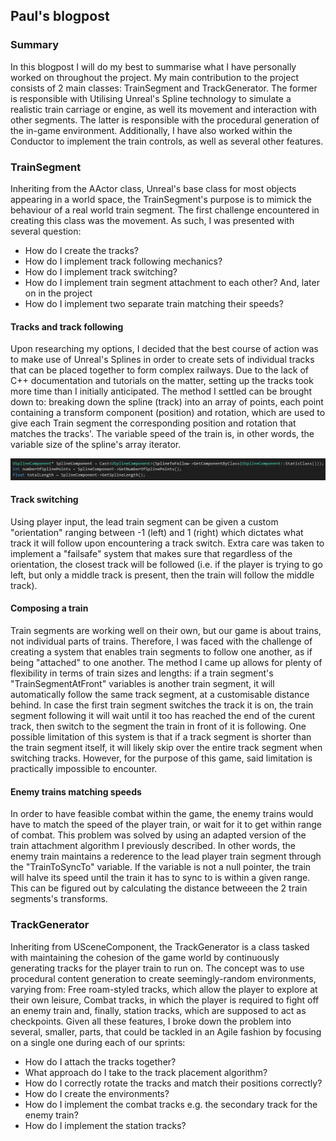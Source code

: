 ## Paul's blogpost

### Summary

In this blogpost I will do my best to summarise what I have personally worked on throughout the project. My main contribution to the project consists of 2 main classes: TrainSegment and TrackGenerator. The former is responsible with Utilising Unreal's Spline technology to simulate a realistic train carriage or engine, as well its movement and interaction with other segments. The latter is responsible with the procedural generation of the in-game environment. Additionally, I have also worked within the Conductor to implement the train controls, as well as several other features.

### TrainSegment

Inheriting from the AActor class, Unreal's base class for most objects appearing in a world space, the TrainSegment's purpose is to mimick the behaviour of a real world train segment. The first challenge encountered in creating this class was the movement. As such, I was presented with several question:

* How do I create the tracks?
* How do I implement track following mechanics?
* How do I implement track switching?
* How do I implement train segment attachment to each other?
And, later on in the project
* How do I implement two separate train matching their speeds?

#### Tracks and track following

Upon researching my options, I decided that the best course of action was to make use of Unreal's Splines in order to create sets of individual tracks that can be placed together to form complex railways. Due to the lack of C++ documentation and tutorials on the matter, setting up the tracks took more time than I initially anticipated. The method I settled can be brought down to: breaking down the spline (track) into an array of points, each point containing a transform component (position) and rotation, which are used to give each Train segment the corresponding position and rotation that matches the tracks'. The variable speed of the train is, in other words, the variable size of the spline's array iterator.

![Spline Usage](/Pictures/Paul/SplineComponent.png)

#### Track switching

Using player input, the lead train segment can be given a custom "orientation" ranging between -1 (left) and 1 (right) which dictates what track it will follow upon encountering a track switch. Extra care was taken to implement a "failsafe" system that makes sure that regardless of the orientation, the closest track will be followed (i.e. if the player is trying to go left, but only a middle track is present, then the train will follow the middle track).

#### Composing a train

Train segments are working well on their own, but our game is about trains, not individual parts of trains. Therefore, I was faced with the challenge of creating a system that enables train segments to follow one another, as if being "attached" to one another. The method I came up allows for plenty of flexibility in terms of train sizes and lengths: if a train segment's "TrainSegmentAtFront" variables is another train segment, it will automatically follow the same track segment, at a customisable distance behind. In case the first train segment switches the track it is on, the train segment following it will wait until it too has reached the end of the curent track, then switch to the segment the train in front of it is following. One possible limitation of this system is that if a track segment is shorter than the train segment itself, it will likely skip over the entire track segment when switching tracks. However, for the purpose of this game, said limitation is practically impossible to encounter.

#### Enemy trains matching speeds

In order to have feasible combat within the game, the enemy trains would have to match the speed of the player train, or wait for it to get within range of combat. This problem was solved by using an adapted version of the train attachment algorithm I previously described. In other words, the enemy train maintains a rederence to the lead player train segment through the "TrainToSyncTo" variable. If the variable is not a null pointer, the train will halve its speed until the train it has to sync to is within a given range. This can be figured out by calculating the distance betweeen the 2 train segments's transforms.

### TrackGenerator

Inheriting from USceneComponent, the TrackGenerator is a class tasked with maintaining the cohesion of the game world by continuously generating tracks for the player train to run on. The concept was to use procedural content generation to create seemingly-random environments, varying from: Free roam-styled tracks, which allow the player to explore at their own leisure, Combat tracks, in which the player is required to fight off an enemy train and, finally, station tracks, which are supposed to act as checkpoints. Given all these features, I broke down the problem into several, smaller, parts, that could be tackled in an Agile fashion by focusing on a single one during each of our sprints:

* How do I attach the tracks together?
* What approach do I take to the track placement algorithm?
* How do I correctly rotate the tracks and match their positions correctly?
* How do I create the environments?
* How do I implement the combat tracks e.g. the secondary track for the enemy train?
* How do I implement the station tracks?
